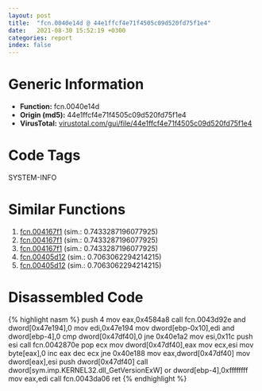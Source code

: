 ```yaml
---
layout: post
title:  "fcn.0040e14d @ 44e1ffcf4e71f4505c09d520fd75f1e4"
date:   2021-08-30 15:52:19 +0300
categories: report
index: false
---
```


# Generic Information
- **Function:** fcn.0040e14d
- **Origin (md5):** 44e1ffcf4e71f4505c09d520fd75f1e4
- **VirusTotal:** [virustotal.com/gui/file/44e1ffcf4e71f4505c09d520fd75f1e4][virustotal_ref]

# Code Tags
<span class="tag" id="SYSTEM-INFO">SYSTEM-INFO</span>


# Similar Functions

1. [fcn.004167f1][similar_1_ref] (sim.: 0.7433287196077925)
2. [fcn.004167f1][similar_2_ref] (sim.: 0.7433287196077925)
3. [fcn.004167f1][similar_3_ref] (sim.: 0.7433287196077925)
4. [fcn.00405d12][similar_4_ref] (sim.: 0.7063062294214215)
5. [fcn.00405d12][similar_5_ref] (sim.: 0.7063062294214215)


# Disassembled Code

{% highlight nasm %}
push 4
mov eax,0x4584a8
call fcn.0043d92e
and dword[0x47e194],0
mov edi,0x47e194
mov dword[ebp-0x10],edi
and dword[ebp-4],0
cmp dword[0x47df40],0
jne 0x40e1a2
mov esi,0x11c
push esi
call fcn.0042870e
pop ecx
mov dword[0x47df40],eax
mov ecx,esi
mov byte[eax],0
inc eax
dec ecx
jne 0x40e188
mov eax,dword[0x47df40]
mov dword[eax],esi
push dword[0x47df40]
call dword[sym.imp.KERNEL32.dll_GetVersionExW]
or dword[ebp-4],0xffffffff
mov eax,edi
call fcn.0043da06
ret 
{% endhighlight %}


[similar_1_ref]: /report/fcn.004167f1@44e1ffcf4e71f4505c09d520fd75f1e4
[similar_2_ref]: /report/fcn.004167f1@ff219f45286905b4a87327ca719363be
[similar_3_ref]: /report/fcn.004167f1@8e21fa3f0489a6a256cf202e57f712bc
[similar_4_ref]: /report/fcn.00405d12@074a6a8502a27e18f8b5ea831bacabad
[similar_5_ref]: /report/fcn.00405d12@d3ad46676721a96e1408ac558c298889
[virustotal_ref]: https://www.virustotal.com/gui/file/44e1ffcf4e71f4505c09d520fd75f1e4
